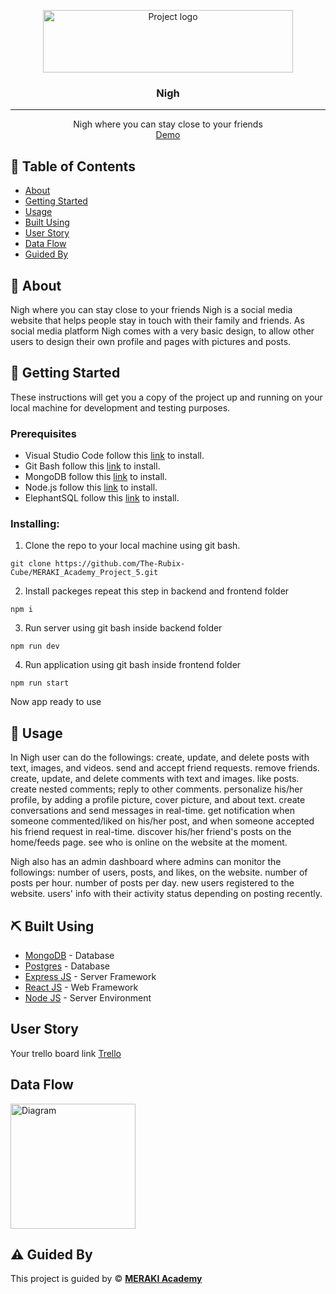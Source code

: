 <p align="center">
<a href="https://www.meraki-academy.org" target="_blank" rel="noopener noreferrer">
 <img width="400px" height="100px" src="./logo.png" alt="Project logo">
 </a>
</p>

<h3 align="center">Nigh
</h3>

---

<p align="center"> Nigh where you can stay close to your friends  
    <br> 
<a href=''>Demo</a>
    <br> 
</p>

## 📝 Table of Contents

- [About](#about)
- [Getting Started](#getting_started)
- [Usage](#usage)
- [Built Using](#built_using)
- [User Story](#user_story)
- [Data Flow](#data_flow)
- [Guided By](#guided_by)

## 🧐 About <a name = "about"></a>

Nigh where you can stay close to your friends
Nigh is a social media website that helps people stay in touch with their family and friends. As social media platform Nigh comes with a very basic design, to allow other users to design their own profile and pages with pictures and posts.

## 🏁 Getting Started <a name = "getting_started"></a>

These instructions will get you a copy of the project up and running on your local machine for development and testing purposes.

### Prerequisites

- Visual Studio Code follow this <a href='https://code.visualstudio.com/download'>link</a> to install.
- Git Bash follow this <a href='https://git-scm.com/downloads'>link</a> to install.
- MongoDB follow this <a href='https://www.mongodb.com/docs/manual/installation/'>link</a> to install.
- Node.js follow this <a href='https://nodejs.org/en/download'>link</a> to install.
- ElephantSQL follow this <a href='https://www.elephantsql.com/'>link</a> to install.

### Installing:

1. Clone the repo to your local machine using git bash.

```
git clone https://github.com/The-Rubix-Cube/MERAKI_Academy_Project_5.git
```

2. Install packeges repeat this step in backend and frontend folder

```
npm i
```

3. Run server using git bash inside backend folder

```
npm run dev
```

4. Run application using git bash inside frontend folder

```
npm run start
```

Now app ready to use

## 🎈 Usage <a name="usage"></a>

In Nigh user can do the followings:
create, update, and delete posts with text, images, and videos.
send and accept friend requests.
remove friends.
create, update, and delete comments with text and images.
like posts.
create nested comments; reply to other comments.
personalize his/her profile, by adding a profile picture, cover picture, and about text.
create conversations and send messages in real-time.
get notification when someone commented/liked on his/her post, and when someone accepted his friend request in real-time.
discover his/her friend's posts on the home/feeds page.
see who is online on the website at the moment.

Nigh also has an admin dashboard where admins can monitor the followings:
number of users, posts, and likes, on the website.
number of posts per hour.
number of posts per day.
new users registered to the website.
users' info with their activity status depending on posting recently.

## ⛏️ Built Using <a name = "built_using"></a>

- [MongoDB](https://www.mongodb.com/) - Database
- [Postgres](https://www.postgresql.org/) - Database
- [Express JS](https://expressjs.com/) - Server Framework
- [React JS](https://https://reactjs.org/) - Web Framework
- [Node JS](https://nodejs.org/en/) - Server Environment

## User Story <a name = "#user_story"></a>

Your trello board link
<a href='https://trello.com/b/QVPR13cg/merakiacademyproject5'>Trello</a>

## Data Flow <a name = "#data_flow"></a>

<img width=200px height=200px src="./SCHEMA" alt="Diagram"></a>

## ⚠️ Guided By <a name = "guided_by"></a>

This project is guided by ©️ **[MERAKI Academy](https://www.meraki-academy.org)**
